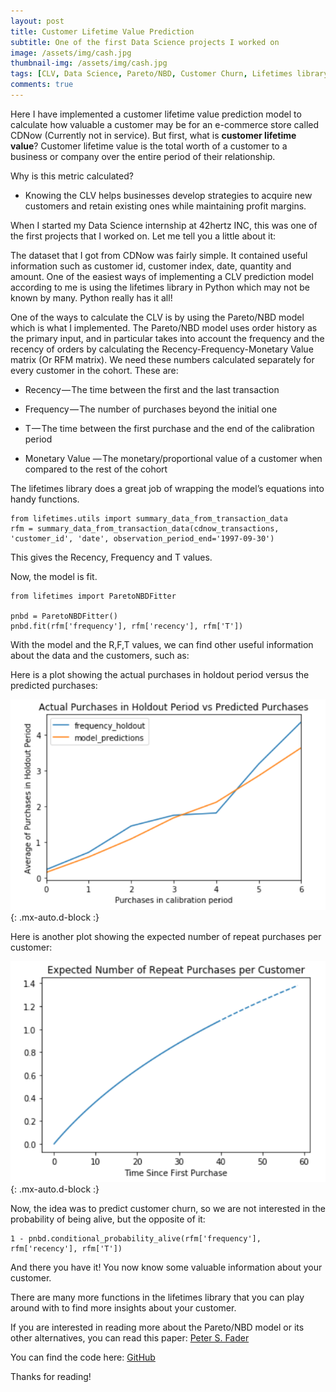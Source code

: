 ```yaml
---
layout: post
title: Customer Lifetime Value Prediction
subtitle: One of the first Data Science projects I worked on
image: /assets/img/cash.jpg
thumbnail-img: /assets/img/cash.jpg
tags: [CLV, Data Science, Pareto/NBD, Customer Churn, Lifetimes library, Python]
comments: true
---
```


Here I have implemented a customer lifetime value prediction model to calculate how valuable a customer may be for an e-commerce store called CDNow (Currently not in service). 
But first, what is **customer lifetime value**?
Customer lifetime value is the total worth of a customer to a business or company over the entire period of their relationship. 

Why is this metric calculated? 

- Knowing the CLV helps businesses develop strategies to acquire new customers and retain existing ones while maintaining profit margins.

When I started my Data Science internship at 42hertz INC, this was one of the first projects that I worked on. 
Let me tell you a little about it: 

The dataset that I got from CDNow was fairly simple. It contained useful information such as customer id, customer index, date, quantity and amount.
One of the easiest ways of implementing a CLV prediction model according to me is using the lifetimes library in Python which may not be known by many. Python really has it all!

One of the ways to calculate the CLV is by using the Pareto/NBD model which is what I implemented. 
The Pareto/NBD model uses order history as the primary input, and in particular takes into account the frequency and the recency of orders by calculating the Recency-Frequency-Monetary Value matrix (Or RFM matrix). 
We need these numbers calculated separately for every customer in the cohort. These are:

- Recency — The time between the first and the last transaction

- Frequency — The number of purchases beyond the initial one

- T — The time between the first purchase and the end of the calibration period

- Monetary Value — The monetary/proportional value of a customer when compared to the rest of the cohort

The lifetimes library does a great job of wrapping the model’s equations into handy functions.

~~~
from lifetimes.utils import summary_data_from_transaction_data
rfm = summary_data_from_transaction_data(cdnow_transactions, 'customer_id', 'date', observation_period_end='1997-09-30')
~~~
This gives the Recency, Frequency and T values.

Now, the model is fit.

~~~
from lifetimes import ParetoNBDFitter

pnbd = ParetoNBDFitter()
pnbd.fit(rfm['frequency'], rfm['recency'], rfm['T'])
~~~

With the model and the R,F,T values, we can find other useful information about the data and the customers, such as:

Here is a plot showing the actual purchases in holdout period versus the predicted purchases:

![plot1](/assets/img/plot1.PNG){: .mx-auto.d-block :}

Here is another plot showing the expected number of repeat purchases per customer: 

![plot2](/assets/img/plot2.PNG){: .mx-auto.d-block :}

Now, the idea was to predict customer churn, so we are not interested in the probability of being alive, but the opposite of it:

~~~~
1 - pnbd.conditional_probability_alive(rfm['frequency'], rfm['recency'], rfm['T'])
~~~~

And there you have it! You now know some valuable information about your customer.

There are many more functions in the lifetimes library that you can play around with to find more insights about your customer.

If you are interested in reading more about the Pareto/NBD model or its other alternatives, you can read this paper: [Peter S. Fader](http://brucehardie.com/papers/018/fader_et_al_mksc_05.pdf)

You can find the code here: [GitHub](https://github.com/anushapatil5/cltv)

Thanks for reading! 





